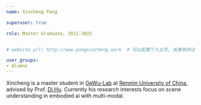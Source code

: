 ```yaml
---
name: Xincheng Pang

superuser: true

role: Master Graduate, 2022-2025


# website_url: http://www.pangxincheng.work  # 可以配置个人主页, 如果有的话

user_groups:
- Alumni
---
```

Xincheng is a master student in [GeWu-Lab](https://gewu-lab.github.io/) at [Renmin University of China](https://www.ruc.edu.cn/), advised by Prof. [Di Hu](https://dtaoo.github.io/). Currently his research interests focus on scene understanding in embodied ai with multi-modal.
